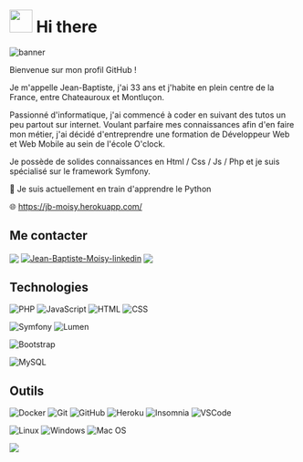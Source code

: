 # <img src="https://i.ibb.co/tzxc4x6/avatar-orange.png" width="40" /> Hi there  

<!--
**Jean-BaptisteM/Jean-BaptisteM** is a ✨ _special_ ✨ repository because its `README.md` (this file) appears on your GitHub profile.

Here are some ideas to get you started:

- 🔭 I’m currently working on ...
- 🌱 I’m currently learning ...
- 👯 I’m looking to collaborate on ...
- 🤔 I’m looking for help with ...
- 💬 Ask me about ...
- 📫 How to reach me: ...
- 😄 Pronouns: ...
- ⚡ Fun fact: ...
-->
![banner](https://i.ibb.co/9yhF77X/Vintage-Machine-crire-Linkedin-Banni-re-1.png)

Bienvenue sur mon profil GitHub !

Je m'appelle Jean-Baptiste, j'ai 33 ans et j'habite en plein centre de la France, entre Chateauroux et Montluçon.

Passionné d'informatique, j'ai commencé à coder en suivant des tutos un peu partout sur internet. Voulant parfaire mes connaissances afin d'en faire mon métier, j'ai décidé d'entreprendre une formation de Développeur Web et Web Mobile au sein de l'école O'clock.

Je possède de solides connaissances en Html / Css / Js / Php et je suis spécialisé sur le framework Symfony.

🌱 Je suis actuellement en train d'apprendre le Python

🌐 https://jb-moisy.herokuapp.com/ 

## Me contacter

<a href="mailto:jbmoisy.dev@gmail.com" target="blank"><img align="center" src="https://img.shields.io/badge/gmail-D14836?style=for-the-badge&logo=gmail&logoColor=white" /></a>
<a href="https://www.linkedin.com/in/jean-baptiste-moisy/" target="blank"><img align="center" src="https://img.shields.io/badge/-LinkedIn-0077B5?style=for-the-badge&logo=Linkedin&logoColor=white&link=https://www.linkedin.com/in/jean-baptiste-moisy/" alt="Jean-Baptiste-Moisy-linkedin"/></a>
<a href="https://twitter.com/JeanBabMsy" target="blank"><img align="center" src="https://img.shields.io/badge/Twitter-%231DA1F2.svg?style=for-the-badge&logo=Twitter&logoColor=white" /></a>

## Technologies

![PHP](https://img.shields.io/badge/PHP-777BB4?style=for-the-badge&logo=php&logoColor=white) 
![JavaScript](https://img.shields.io/badge/JavaScript-F7DF1E?style=for-the-badge&logo=javascript&logoColor=black) 
![HTML](https://img.shields.io/badge/HTML-E34F26?style=for-the-badge&logo=html5&logoColor=white) 
![CSS](https://img.shields.io/badge/CSS-1572B6?&style=for-the-badge&logo=css3&logoColor=white) 

![Symfony](https://img.shields.io/badge/Symfony-092E20?style=for-the-badge&logo=symfony&logoColor=white)
![Lumen](https://img.shields.io/badge/Lumen-FF2D20?style=for-the-badge&logo=lumen&logoColor=white)

![Bootstrap](https://img.shields.io/badge/Bootstrap-563D7C?style=for-the-badge&logo=bootstrap&logoColor=white)

![MySQL](https://img.shields.io/badge/MySQL-4479A1?style=for-the-badge&logo=mysql&logoColor=white)

## Outils

![Docker](https://img.shields.io/badge/docker-%230db7ed.svg?style=for-the-badge&logo=docker&logoColor=white)
![Git](https://img.shields.io/badge/Git-F05032?style=for-the-badge&logo=git&logoColor=white)
![GitHub](https://img.shields.io/badge/GitHub-100000?style=for-the-badge&logo=github&logoColor=white)
![Heroku](https://img.shields.io/badge/Heroku-6762a6?style=for-the-badge&logo=heroku&logoColor=white)
![Insomnia](https://img.shields.io/badge/Insomnia-5600cd?style=for-the-badge&logo=insomnia&logoColor=white)
![VSCode](https://img.shields.io/badge/VSCode-007ACC?style=for-the-badge&logo=visual-studio-code&logoColor=white)

![Linux](https://img.shields.io/badge/Linux-FCC624?style=for-the-badge&logo=linux&logoColor=white)
![Windows](https://img.shields.io/badge/Windows-0078D6?style=for-the-badge&logo=windows&logoColor=white)
![Mac OS](https://img.shields.io/badge/mac%20os-000000?style=for-the-badge&logo=macos&logoColor=F0F0F0)

![](https://komarev.com/ghpvc/?username=Jean-BaptisteM&color=1a1b27)


